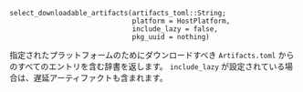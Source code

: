 ```
select_downloadable_artifacts(artifacts_toml::String;
                              platform = HostPlatform,
                              include_lazy = false,
                              pkg_uuid = nothing)
```

指定されたプラットフォームのためにダウンロードすべき `Artifacts.toml` からのすべてのエントリを含む辞書を返します。 `include_lazy` が設定されている場合は、遅延アーティファクトも含まれます。
